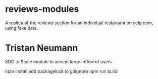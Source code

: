 # reviews-modules

A replica of the reviews section for an individual restaruant on yelp.com, using fake data.

# Tristan Neumann

SDC to Scale module to accept large inflow of users

npm install
  add packagelock to gitignore
npm run build